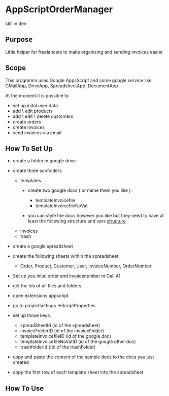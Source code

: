 # AppScriptOrderManager

still in dev


## Purpose
Little helper for freelancers to make organising and sending invoices easier

## Scope
This programm uses Google AppsScript and some google service like GMailApp, DriveApp, SpreadsheetApp, DocumentApp

At the moment it is possible to 
- set up inital user data
- add \ edit products
- add \ edit \ delete customers
- create orders
- create invoices
- send invoices via email


## How To Set Up

- create a folder in google drive 
- create three subfolders 
  - templates
    -  create two google docs ( or name them you like ): 
        - templateInvoicefile
        - templateInvoicefileNoVat 

    - you can style the docs however you like but they need to have at least the following structure and vars [structure](https://github.com/cjwelldone/OrderManager/blob/docstructure.md/)
  - invoices
  - trash
- create a google spreadsheet 
- create the following sheets within the spreadsheet
  - Order, Product, Customer, User, InvoiceNumber, OrderNumber
- Set up you inital order and invoicenumber in Cell A1

- get the ids of all files and folders
- open extensions appscript
- go to projectsettings ->ScriptProperties
- set up those keys: 
  - spreadSheetId (id of the spreadsheet)
  - invoiceFolderID (id of the invoiceFolder)
  - templateInvoicefileID (id of the google doc)
  - templateInvoicefileNoVatID (id of the google other doc)
  - trashfolderId ((id of the trashFolder)

- copy and paste the content of the sample docs to the docs you just created
- copy the first row of each template sheet into the spreadsheet

## How To Use


